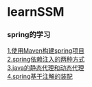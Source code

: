 # learnSSM
### spring的学习  
[1.使用Maven构建spring项目](https://github.com/yangxuechen/learnSSM/blob/master/mdFile/file1.md)  
[2.spring依赖注入的两种方式](https://github.com/yangxuechen/learnSSM/blob/master/mdFile/file2.md)  
[3.java的静态代理和动态代理](https://github.com/yangxuechen/learnSSM/blob/master/mdFile/proxy.md)  
[4.spring基于注解的装配](https://github.com/yangxuechen/learnSSM/blob/master/mdFile/file5.md)
